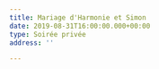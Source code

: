 ```yaml
---
title: Mariage d'Harmonie et Simon
date: 2019-08-31T16:00:00.000+00:00
type: Soirée privée
address: ''

---
```

